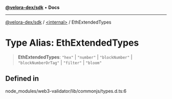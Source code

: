 [**@velora-dex/sdk**](../../README.md) • **Docs**

***

[@velora-dex/sdk](../../globals.md) / [\<internal\>](../README.md) / EthExtendedTypes

# Type Alias: EthExtendedTypes

> **EthExtendedTypes**: `"hex"` \| `"number"` \| `"blockNumber"` \| `"blockNumberOrTag"` \| `"filter"` \| `"bloom"`

## Defined in

node\_modules/web3-validator/lib/commonjs/types.d.ts:6
